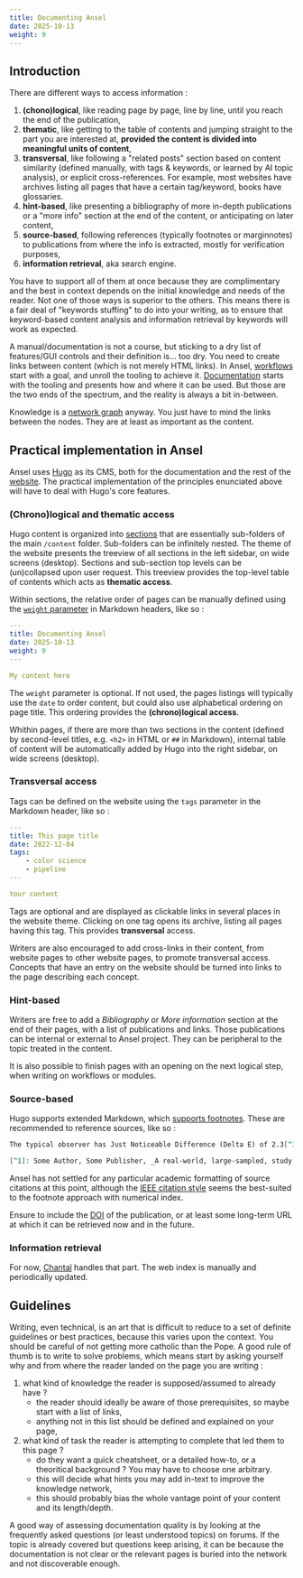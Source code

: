 ```yaml
---
title: Documenting Ansel
date: 2025-10-13
weight: 9
---
```


## Introduction 

There are different ways to access information :

1. __(chono)logical__, like reading page by page, line by line, until you reach the end of the publication,
2. __thematic__, like getting to the table of contents and jumping straight to the part you are interested at, __provided the content is divided into meaningful units of content__,
3. __transversal__, like following a "related posts" section based on content similarity (defined manually, with tags & keywords, or learned by AI topic analysis), or explicit cross-references. For example, most websites have archives listing all pages that have a certain tag/keyword, books have glossaries.
4. __hint-based__, like presenting a bibliography of more in-depth publications or a "more info" section at the end of the content, or anticipating on later content,
5. __source-based__, following references (typically footnotes or marginnotes) to publications from where the info is extracted, mostly for verification purposes,
6. __information retrieval__, aka search engine.

You have to support all of them at once because they are complimentary and the best in context depends on the initial knowledge and needs of the reader. Not one of those ways is superior to the others. This means there is a fair deal of "keywords stuffing" to do into your writing, as to ensure that keyword-based content analysis and information retrieval by keywords will work as expected.

A manual/documentation is not a course, but sticking to a dry list of features/GUI controls and their definition is… too dry. You need to create links between content (which is not merely HTML links). In Ansel, [workflows](../workflows/) start with a goal, and unroll the tooling to achieve it. [Documentation](../doc/) starts with the tooling and presents how and where it can be used. But those are the two ends of the spectrum, and the reality is always a bit in-between.

Knowledge is a [network graph](https://en.wikipedia.org/wiki/Knowledge_graph) anyway. You just have to mind the links between the nodes. They are at least as important as the content.

## Practical implementation in Ansel

Ansel uses [Hugo](https://gohugo.dev) as its CMS, both for the documentation and the rest of the [website](./website/index.md). The practical implementation of the principles enunciated above will have to deal with Hugo's core features.

### (Chrono)logical and thematic access

Hugo content is organized into [sections](https://gohugo.io/content-management/sections/) that are essentially sub-folders of the main `/content` folder. Sub-folders can be infinitely nested. The theme of the website presents the treeview of all sections in the left sidebar, on wide screens (desktop). Sections and sub-section top levels can be (un)collapsed upon user request. This treeview provides the top-level table of contents which acts as __thematic access__.

Within sections, the relative order of pages can be manually defined using the [`weight` parameter](https://gohugo.io/methods/page/weight/#article) in Markdown headers, like so :

```yaml
---
title: Documenting Ansel
date: 2025-10-13
weight: 9
---

My content here
```

The `weight` parameter is optional. If not used, the pages listings will typically use the `date` to order content, but could also use alphabetical ordering on page title. This ordering provides the __(chrono)logical access__.

Whithin pages, if there are more than two sections in the content (defined by second-level titles, e.g. `<h2>` in HTML or `##` in Markdown), internal table of content will be automatically added by Hugo into the right sidebar, on wide screens (desktop).

### Transversal access

Tags can be defined on the website using the `tags` parameter in the Markdown header, like so :

```yaml
---
title: This page title
date: 2022-12-04
tags:
    - color science
    - pipeline
---

Your content
```

Tags are optional and are displayed as clickable links in several places in the website theme. Clicking on one tag opens its archive, listing all pages having this tag. This provides __transversal__ access.

Writers are also encouraged to add cross-links in their content, from website pages to other website pages, to promote transversal access. Concepts that have an entry on the website should be turned into links to the page describing each concept.

### Hint-based

Writers are free to add a _Bibliography_ or _More information_ section at the end of their pages, with a list of publications and links. Those publications can be internal or external to Ansel project. They can be peripheral to the topic treated in the content.

It is also possible to finish pages with an opening on the next logical step, when writing on workflows or modules.

### Source-based

Hugo supports extended Markdown, which [supports footnotes](https://www.markdownguide.org/extended-syntax/#footnotes). These are recommended to reference sources, like so :

```markdown
The typical observer has Just Noticeable Difference (Delta E) of 2.3[^1]

[^1]: Some Author, Some Publisher, _A real-world, large-sampled, study of vision parameters for white, rich, educated, American students of the Rochester Institute of Technology_, (some year). [URL](https://doi.org/xxxxx)
```

Ansel has not settled for any particular academic formatting of source citations at this point, although the [IEEE citation style](https://ieee-dataport.org/sites/default/files/analysis/27/IEEE%20Citation%20Guidelines.pdf) seems the best-suited to the footnote approach with numerical index.

Ensure to include the [DOI](https://www.doi.org/) of the publication, or at least some long-term URL at which it can be retrieved now and in the future.

### Information retrieval

For now, [Chantal](https://chantal.aurelienpierre.com) handles that part. The web index is manually and periodically updated.

## Guidelines

Writing, even technical, is an art that is difficult to reduce to a set of definite guidelines or best practices, because this varies upon the context. You should be careful of not getting more catholic than the Pope. A good rule of thumb is to write to solve problems, which means start by asking yourself why and from where the reader landed on the page you are writing :

1. what kind of knowledge the reader is supposed/assumed to already have ?
    - the reader should ideally be aware of those prerequisites, so maybe start with a list of links,
    - anything not in this list should be defined and explained on your page,
2. what kind of task the reader is attempting to complete that led them to this page ?
    - do they want a quick cheatsheet, or a detailed how-to, or a theoritical background ? You may have to choose one arbitrary.
    - this will decide what hints you may add in-text to improve the knowledge network,
    - this should probably bias the whole vantage point of your content and its length/depth.


A good way of assessing documentation quality is by looking at the frequently asked questions (or least understood topics) on forums. If the topic is already covered but questions keep arising, it can be because the documentation is not clear or the relevant pages is buried into the network and not discoverable enough.